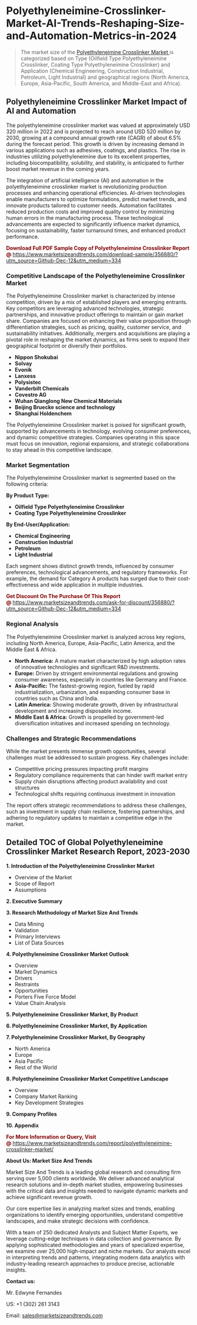 <H1>Polyethyleneimine-Crosslinker-Market-AI-Trends-Reshaping-Size-and-Automation-Metrics-in-2024</H1><blockquote><p>The market size of the <a href="https://www.marketsizeandtrends.com/download-sample/356880/?utm_source=Github-Dec-12&amp;utm_medium=334" target="_blank">Polyethyleneimine Crosslinker Market </a>is categorized based on Type (Oilfield Type Polyethyleneimine Crosslinker, Coating Type Polyethyleneimine Crosslinker) and Application (Chemical Engineering, Construction Industrial, Petroleum, Light Industrial) and geographical regions (North America, Europe, Asia-Pacific, South America, and Middle-East and Africa).</p></blockquote><p><h2>Polyethyleneimine Crosslinker Market Impact of AI and Automation</h2><p>The polyethyleneimine crosslinker market was valued at approximately USD 320 million in 2022 and is projected to reach around USD 520 million by 2030, growing at a compound annual growth rate (CAGR) of about 6.5% during the forecast period. This growth is driven by increasing demand in various applications such as adhesives, coatings, and plastics. The rise in industries utilizing polyethyleneimine due to its excellent properties, including biocompatibility, solubility, and stability, is anticipated to further boost market revenue in the coming years.</p><p>The integration of artificial intelligence (AI) and automation in the polyethyleneimine crosslinker market is revolutionizing production processes and enhancing operational efficiencies. AI-driven technologies enable manufacturers to optimize formulations, predict market trends, and innovate products tailored to customer needs. Automation facilitates reduced production costs and improved quality control by minimizing human errors in the manufacturing process. These technological advancements are expected to significantly influence market dynamics, focusing on sustainability, faster turnaround times, and enhanced product performance.</p></p><p><strong><span style="color: #800000;">Download Full PDF Sample Copy of Polyethyleneimine Crosslinker Report @</span>&nbsp;</strong><a href="https://www.marketsizeandtrends.com/download-sample/356880/?utm_source=Github-Dec-12&amp;utm_medium=334">https://www.marketsizeandtrends.com/download-sample/356880/?utm_source=Github-Dec-12&amp;utm_medium=334</a></p><h3>Competitive Landscape of the Polyethyleneimine Crosslinker Market</h3><p>The Polyethyleneimine Crosslinker market is characterized by intense competition, driven by a mix of established players and emerging entrants. Key competitors are leveraging advanced technologies, strategic partnerships, and innovative product offerings to maintain or gain market share. Companies are focused on enhancing their value proposition through differentiation strategies, such as pricing, quality, customer service, and sustainability initiatives. Additionally, mergers and acquisitions are playing a pivotal role in reshaping the market dynamics, as firms seek to expand their geographical footprint or diversify their portfolios.</p><p><strong><p><ul><li>Nippon Shokubai </li><li> Solvay </li><li> Evonik </li><li> Lanxess </li><li> Polysistec </li><li> Vanderbilt Chemicals </li><li> Covestro AG </li><li> Wuhan Qianglong New Chemical Materials </li><li> Beijing Bruecke science and technology </li><li> Shanghai Holdenchem</p></li></ul></p></strong></p><p>The Polyethyleneimine Crosslinker market is poised for significant growth, supported by advancements in technology, evolving consumer preferences, and dynamic competitive strategies. Companies operating in this space must focus on innovation, regional expansions, and strategic collaborations to stay ahead in this competitive landscape.</p><h3>Market Segmentation</h3><p>The Polyethyleneimine Crosslinker market is segmented based on the following criteria:</p><p><strong>By Product Type:</strong></p><p><strong><p><ul><li>Oilfield Type Polyethyleneimine Crosslinker </li><li> Coating Type Polyethyleneimine Crosslinker</p></li></ul></p></strong></p><p><strong>By End-User/Application:</strong></p><p><strong><p><ul><li>Chemical Engineering </li><li> Construction Industrial </li><li> Petroleum </li><li> Light Industrial</p></li></ul></p></strong></p><p>Each segment shows distinct growth trends, influenced by consumer preferences, technological advancements, and regulatory frameworks. For example, the demand for Category A products has surged due to their cost-effectiveness and wide application in multiple industries.</p><p><strong><span style="color: #800000;">Get Discount On The Purchase Of This Report @&nbsp;</span></strong><a href="https://www.marketsizeandtrends.com/ask-for-discount/356880/?utm_source=Github-Dec-12&amp;utm_medium=334">https://www.marketsizeandtrends.com/ask-for-discount/356880/?utm_source=Github-Dec-12&amp;utm_medium=334</a></p><h3>Regional Analysis</h3><p>The Polyethyleneimine Crosslinker market is analyzed across key regions, including North America, Europe, Asia-Pacific, Latin America, and the Middle East &amp; Africa.</p><ul><li><strong>North America:</strong> A mature market characterized by high adoption rates of innovative technologies and significant R&amp;D investments.</li><li><strong>Europe:</strong> Driven by stringent environmental regulations and growing consumer awareness, especially in countries like Germany and France.</li><li><strong>Asia-Pacific:</strong> The fastest-growing region, fueled by rapid industrialization, urbanization, and expanding consumer base in countries such as China and India.</li><li><strong>Latin America:</strong> Showing moderate growth, driven by infrastructural development and increasing disposable income.</li><li><strong>Middle East &amp; Africa:</strong> Growth is propelled by government-led diversification initiatives and increased spending on technology.</li></ul><h3>Challenges and Strategic Recommendations</h3><p>While the market presents immense growth opportunities, several challenges must be addressed to sustain progress. Key challenges include:</p><ul><li>Competitive pricing pressures impacting profit margins</li><li>Regulatory compliance requirements that can hinder swift market entry</li><li>Supply chain disruptions affecting product availability and cost structures</li><li>Technological shifts requiring continuous investment in innovation</li></ul><p>The report offers strategic recommendations to address these challenges, such as investment in supply chain resilience, fostering partnerships, and adhering to regulatory updates to maintain a competitive edge in the market.</p><h2>Detailed TOC of Global Polyethyleneimine Crosslinker Market Research Report, 2023-2030</h2><p><strong>1. Introduction of the Polyethyleneimine Crosslinker Market</strong></p><ul><li>Overview of the Market</li><li>Scope of Report</li><li>Assumptions&nbsp;</li></ul><p><strong>2. Executive Summary</strong></p><p><strong>3. Research Methodology of <strong>Market Size And Trends</strong></strong></p><ul><li>Data Mining</li><li>Validation</li><li>Primary Interviews</li><li>List of Data Sources&nbsp;</li></ul><p><strong>4. Polyethyleneimine Crosslinker Market Outlook</strong></p><ul><li>Overview</li><li>Market Dynamics</li><li>Drivers</li><li>Restraints</li><li>Opportunities</li><li>Porters Five Force Model</li><li>Value Chain Analysis&nbsp;</li></ul><p><strong>5. Polyethyleneimine Crosslinker Market, By Product</strong></p><p><strong>6. Polyethyleneimine Crosslinker Market, By Application</strong></p><p><strong>7. Polyethyleneimine Crosslinker Market, By Geography</strong></p><ul><li>North America</li><li>Europe</li><li>Asia Pacific</li><li>Rest of the World&nbsp;</li></ul><p><strong>8. Polyethyleneimine Crosslinker Market Competitive Landscape</strong></p><ul><li>Overview</li><li>Company Market Ranking</li><li>Key Development Strategies&nbsp;</li></ul><p><strong>9. Company Profiles</strong></p><p><strong>10. Appendix</strong></p><p><strong><span style="color: #800000;">For More Information or Query, Visit @&nbsp;</span></strong><a href="https://www.marketsizeandtrends.com/report/polyethyleneimine-crosslinker-market/">https://www.marketsizeandtrends.com/report/polyethyleneimine-crosslinker-market/</a></p><p></p><p><strong>About Us:&nbsp;Market Size And Trends</strong></p><p>Market Size And Trends&nbsp;is a leading global research and consulting firm serving over 5,000 clients worldwide. We deliver advanced analytical research solutions and in-depth market studies, empowering businesses with the critical data and insights needed to navigate dynamic markets and achieve significant revenue growth.</p><p>Our core expertise lies in analyzing market sizes and trends, enabling organizations to identify emerging opportunities, understand competitive landscapes, and make strategic decisions with confidence.</p><p>With a team of 250 dedicated Analysts and Subject Matter Experts, we leverage cutting-edge techniques in data collection and governance. By applying sophisticated methodologies and years of specialized expertise, we examine over 25,000 high-impact and niche markets. Our analysts excel in interpreting trends and patterns, integrating modern data analytics with industry-leading research approaches to produce precise, actionable insights.</p><p><strong>Contact us:</strong></p><p>Mr. Edwyne Fernandes</p><p>US: +1 (302) 261 3143</p><p>Email: <a href="mailto:sales@marketsizeandtrends.com">sales@marketsizeandtrends.com</a>&nbsp;</p>
